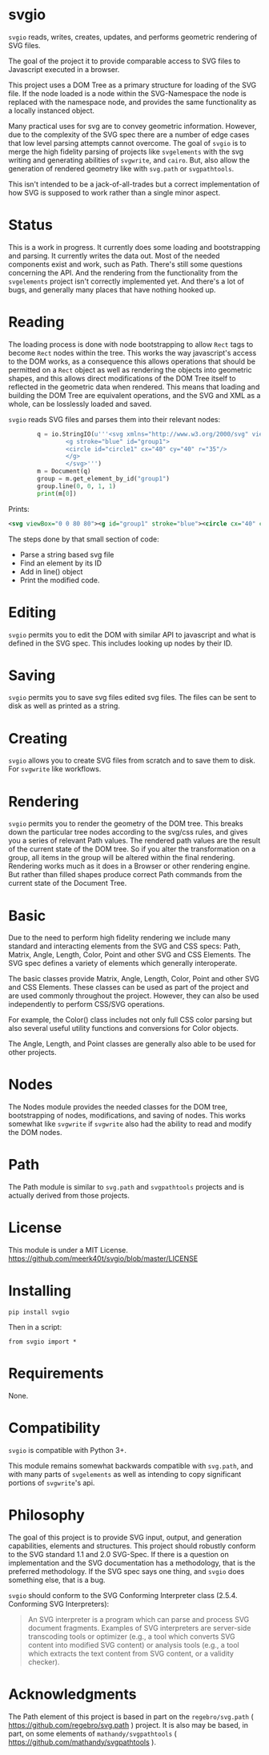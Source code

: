 # svgio

`svgio` reads, writes, creates, updates, and performs geometric rendering of SVG files.

The goal of the project it to provide comparable access to SVG files to Javascript executed in a browser. 

This project uses a DOM Tree as a primary structure for loading of the SVG file. If the node loaded is a node within the SVG-Namespace the node is replaced with the namespace node, and provides the same functionality as a locally instanced object.

Many practical uses for svg are to convey geometric information. However, due to the complexity of the SVG spec there are a number of edge cases that low level parsing attempts cannot overcome. The goal of `svgio` is to merge the high fidelity parsing of projects like `svgelements` with the svg writing and generating abilities of `svgwrite`, and `cairo`. But, also allow the generation of rendered geometry like with `svg.path` or `svgpathtools`.  

This isn't intended to be a jack-of-all-trades but a correct implementation of how SVG is supposed to work rather than a single minor aspect.


# Status
This is a work in progress. It currently does some loading and bootstrapping and parsing. It currently writes the data out. Most of the needed components exist and work, such as Path. There's still some questions concerning the API. And the rendering from the functionality from the `svgelements` project isn't correctly implemented yet. And there's a lot of bugs, and generally many places that have nothing hooked up.

# Reading

The loading process is done with node bootstrapping to allow `Rect` tags to become `Rect` nodes within the tree. This works the way javascript's access to the DOM works, as a consequence this allows operations that should be permitted on a `Rect` object as well as rendering the objects into geometric shapes, and this allows direct modifications of the DOM Tree itself to reflected in the geometric data when rendered. This means that loading and building the DOM Tree are equivalent operations, and the SVG and XML as a whole, can be losslessly loaded and saved.

`svgio` reads SVG files and parses them into their relevant nodes:
```python
        q = io.StringIO(u'''<svg xmlns="http://www.w3.org/2000/svg" viewBox="0 0 80 80">
                <g stroke="blue" id="group1">
                <circle id="circle1" cx="40" cy="40" r="35"/>
                </g>
                </svg>''')
        m = Document(q)
        group = m.get_element_by_id("group1")
        group.line(0, 0, 1, 1)
        print(m[0])
```

Prints:

```xml
<svg viewBox="0 0 80 80"><g id="group1" stroke="blue"><circle cx="40" cy="40" id="circle1" r="35" /><line x1="0" x2="1" y1="0" y2="1" /></g></svg>
```
The steps done by that small section of code:
* Parse a string based svg file
* Find an element by its ID
* Add in line() object
* Print the modified code.

# Editing

`svgio` permits you to edit the DOM with similar API to javascript and what is defined in the SVG spec. This includes looking up nodes by their ID.

# Saving

`svgio` permits you to save svg files edited svg files. The files can be sent to disk as well as printed as a string.

# Creating

`svgio` allows you to create SVG files from scratch and to save them to disk. For `svgwrite` like workflows.

# Rendering

`svgio` permits you to render the geometry of the DOM tree. This breaks down the particular tree nodes according to the svg/css rules, and gives you a series of relevant Path values. The rendered path values are the result of the current state of the DOM tree. So if you alter the transformation on a group, all items in the group will be altered within the final rendering. Rendering works much as it does in a Browser or other rendering engine. But rather than filled shapes produce correct Path commands from the current state of the Document Tree. 

# Basic

Due to the need to perform high fidelity rendering we include many standard and interacting elements from the SVG and CSS specs: Path, Matrix, Angle, Length, Color, Point and other SVG and CSS Elements. The SVG spec defines a variety of elements which generally interoperate.

The basic classes provide Matrix, Angle, Length, Color, Point and other SVG and CSS Elements. These classes can be used as part of the project and are used commonly throughout the project. However, they can also be used independently to perform CSS/SVG operations.

For example, the Color() class includes not only full CSS color parsing but also several useful utility functions and conversions for Color objects.

The Angle, Length, and Point classes are generally also able to be used for other projects.

# Nodes

The Nodes module provides the needed classes for the DOM tree, bootstrapping of nodes, modifications, and saving of nodes. This works somewhat like `svgwrite` if `svgwrite` also had the ability to read and modify the DOM nodes.

# Path

The Path module is similar to `svg.path` and `svgpathtools` projects and is actually derived from those projects.

# License

This module is under a MIT License.
https://github.com/meerk40t/svgio/blob/master/LICENSE

# Installing
`pip install svgio`

Then in a script:

`from svgio import *`

# Requirements

None.

# Compatibility

`svgio` is compatible with Python 3+.

This module remains somewhat backwards compatible with `svg.path`, and with many parts of `svgelements` as well as intending to copy significant portions of `svgwrite`'s api.

# Philosophy

The goal of this project is to provide SVG input, output, and generation capabilities, elements and structures. This project should robustly conform to the SVG standard 1.1 and 2.0 SVG-Spec. If there is a question on implementation and the SVG documentation has a methodology, that is the preferred methodology. If the SVG spec says one thing, and `svgio` does something else, that is a bug.

`svgio` should conform to the SVG Conforming Interpreter class (2.5.4. Conforming SVG Interpreters):

>An SVG interpreter is a program which can parse and process SVG document fragments. Examples of SVG interpreters are server-side transcoding tools or optimizer (e.g., a tool which converts SVG content into modified SVG content) or analysis tools (e.g., a tool which extracts the text content from SVG content, or a validity checker).

# Acknowledgments

The Path element of this project is based in part on the `regebro/svg.path` ( https://github.com/regebro/svg.path ) project. It is also may be based, in part, on some elements of `mathandy/svgpathtools` ( https://github.com/mathandy/svgpathtools ).

